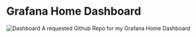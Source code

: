 # Grafana Home Dashboard

![Dashboard](https://i.dedimc.io/pN8aiVeaqX.png)
A requested Github Repo for my Grafana Home Dashboard
